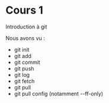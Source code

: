 # Cours 1

Introduction à git

Nous avons vu :

- git init
- git add
- git commit
- git push
- git log
- git fetch
- git pull
- git pull config (notamment --ff-only)

